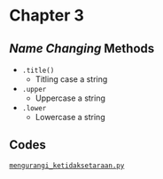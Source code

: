 # Chapter 3

## _Name Changing_ Methods

- `.title()`
  - Titling case a string
- `.upper`
  - Uppercase a string
- `.lower`
  - Lowercase a string

## Codes

[`mengurangi_ketidaksetaraan.py`](mengurangi_ketidaksetaraan.py)
